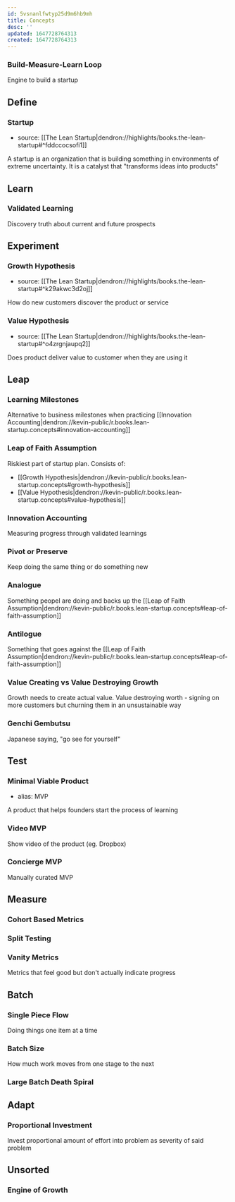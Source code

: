 ```yaml
---
id: 5vsnanlfwtyp25d9m6hb9mh
title: Concepts
desc: ''
updated: 1647728764313
created: 1647728764313
---
```


### Build-Measure-Learn Loop

Engine to build a startup

## Define

### Startup
- source: [[The Lean Startup|dendron://highlights/books.the-lean-startup#^fddccocsofi1]]

A startup is an organization that is building something in environments of extreme uncertainty. It is a catalyst that "transforms ideas into products"

## Learn

### Validated Learning

Discovery truth about current and future prospects

## Experiment

### Growth Hypothesis
- source: [[The Lean Startup|dendron://highlights/books.the-lean-startup#^k29akwc3d2oj]]

How do new customers discover the product or service


### Value Hypothesis
- source: [[The Lean Startup|dendron://highlights/books.the-lean-startup#^o4zrgnjaupq2]]

Does product deliver value to customer when they are using it

## Leap

### Learning Milestones

Alternative to business milestones when practicing [[Innovation Accounting|dendron://kevin-public/r.books.lean-startup.concepts#innovation-accounting]]

### Leap of Faith Assumption

Riskiest part of startup plan. Consists of:
- [[Growth Hypothesis|dendron://kevin-public/r.books.lean-startup.concepts#growth-hypothesis]]
- [[Value Hypothesis|dendron://kevin-public/r.books.lean-startup.concepts#value-hypothesis]]

### Innovation Accounting

Measuring progress through validated learnings

### Pivot or Preserve

Keep doing the same thing or do something new

### Analogue

Something peopel are doing and backs up the [[Leap of Faith Assumption|dendron://kevin-public/r.books.lean-startup.concepts#leap-of-faith-assumption]]

### Antilogue

Something that goes against the [[Leap of Faith Assumption|dendron://kevin-public/r.books.lean-startup.concepts#leap-of-faith-assumption]]

### Value Creating vs Value Destroying Growth

Growth needs to create actual value. Value destroying worth - signing on more customers but churning them in an unsustainable way

### Genchi Gembutsu

Japanese saying, "go see for yourself"

## Test

### Minimal Viable Product
- alias: MVP

A product that helps founders start the process of learning

### Video MVP

Show video of the product (eg. Dropbox)

### Concierge MVP

Manually curated MVP

## Measure

### Cohort Based Metrics

### Split Testing

### Vanity Metrics

Metrics that feel good but don't actually indicate progress

## Batch

### Single Piece Flow

Doing things one item at a time

### Batch Size

How much work moves from one stage to the next

### Large Batch Death Spiral

## Adapt

### Proportional Investment

Invest proportional amount of effort into problem as severity of said problem

## Unsorted

### Engine of Growth
